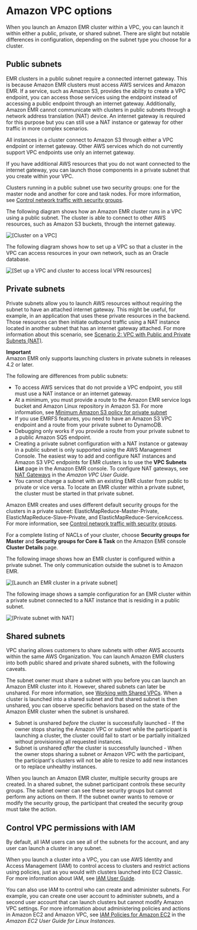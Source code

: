 # Amazon VPC options<a name="emr-clusters-in-a-vpc"></a>



When you launch an Amazon EMR cluster within a VPC, you can launch it within either a public, private, or shared subnet\. There are slight but notable differences in configuration, depending on the subnet type you choose for a cluster\.

## Public subnets<a name="emr-vpc-public-subnet"></a>

EMR clusters in a public subnet require a connected internet gateway\. This is because Amazon EMR clusters must access AWS services and Amazon EMR\. If a service, such as Amazon S3, provides the ability to create a VPC endpoint, you can access those services using the endpoint instead of accessing a public endpoint through an internet gateway\. Additionally, Amazon EMR cannot communicate with clusters in public subnets through a network address translation \(NAT\) device\. An internet gateway is required for this purpose but you can still use a NAT instance or gateway for other traffic in more complex scenarios\.

All instances in a cluster connect to Amazon S3 through either a VPC endpoint or internet gateway\. Other AWS services which do not currently support VPC endpoints use only an internet gateway\.

If you have additional AWS resources that you do not want connected to the internet gateway, you can launch those components in a private subnet that you create within your VPC\. 

Clusters running in a public subnet use two security groups: one for the master node and another for core and task nodes\. For more information, see [Control network traffic with security groups](emr-security-groups.md)\.

The following diagram shows how an Amazon EMR cluster runs in a VPC using a public subnet\. The cluster is able to connect to other AWS resources, such as Amazon S3 buckets, through the internet gateway\.

![\[Cluster on a VPC\]](http://docs.aws.amazon.com/emr/latest/ManagementGuide/images/vpc_default_v3a.png)

The following diagram shows how to set up a VPC so that a cluster in the VPC can access resources in your own network, such as an Oracle database\.

![\[Set up a VPC and cluster to access local VPN resources\]](http://docs.aws.amazon.com/emr/latest/ManagementGuide/images/vpc_withVPN_v3a.png)

## Private subnets<a name="emr-vpc-private-subnet"></a>

Private subnets allow you to launch AWS resources without requiring the subnet to have an attached internet gateway\. This might be useful, for example, in an application that uses these private resources in the backend\. Those resources can then initiate outbound traffic using a NAT instance located in another subnet that has an internet gateway attached\. For more information about this scenario, see [Scenario 2: VPC with Public and Private Subnets \(NAT\)](https://docs.aws.amazon.com/vpc/latest/userguide/VPC_Scenario2.html)\. 

**Important**  
Amazon EMR only supports launching clusters in private subnets in releases 4\.2 or later\.

The following are differences from public subnets:
+ To access AWS services that do not provide a VPC endpoint, you still must use a NAT instance or an internet gateway\.
+ At a minimum, you must provide a route to the Amazon EMR service logs bucket and Amazon Linux repository in Amazon S3\. For more information, see [Minimum Amazon S3 policy for private subnet](private-subnet-iampolicy.md)
+ If you use EMRFS features, you need to have an Amazon S3 VPC endpoint and a route from your private subnet to DynamoDB\.
+ Debugging only works if you provide a route from your private subnet to a public Amazon SQS endpoint\.
+ Creating a private subnet configuration with a NAT instance or gateway in a public subnet is only supported using the AWS Management Console\. The easiest way to add and configure NAT instances and Amazon S3 VPC endpoints for EMR clusters is to use the **VPC Subnets List** page in the Amazon EMR console\. To configure NAT gateways, see [NAT Gateways](https://docs.aws.amazon.com/vpc/latest/userguide/vpc-nat-gateway.html) in the *Amazon VPC User Guide*\.
+ You cannot change a subnet with an existing EMR cluster from public to private or vice versa\. To locate an EMR cluster within a private subnet, the cluster must be started in that private subnet\. 

Amazon EMR creates and uses different default security groups for the clusters in a private subnet: ElasticMapReduce\-Master\-Private, ElasticMapReduce\-Slave\-Private, and ElasticMapReduce\-ServiceAccess\. For more information, see [Control network traffic with security groups](emr-security-groups.md)\.

For a complete listing of NACLs of your cluster, choose **Security groups for Master** and **Security groups for Core & Task** on the Amazon EMR console **Cluster Details** page\.

The following image shows how an EMR cluster is configured within a private subnet\. The only communication outside the subnet is to Amazon EMR\. 

![\[Launch an EMR cluster in a private subnet\]](http://docs.aws.amazon.com/emr/latest/ManagementGuide/images/vpc_with_private_subnet_v3a.png)

The following image shows a sample configuration for an EMR cluster within a private subnet connected to a NAT instance that is residing in a public subnet\.

![\[Private subnet with NAT\]](http://docs.aws.amazon.com/emr/latest/ManagementGuide/images/vpc_private_subnet_nat_v3a.png)

## Shared subnets<a name="emr-vpc-shared-subnet"></a>

VPC sharing allows customers to share subnets with other AWS accounts within the same AWS Organization\. You can launch Amazon EMR clusters into both public shared and private shared subnets, with the following caveats\.

The subnet owner must share a subnet with you before you can launch an Amazon EMR cluster into it\. However, shared subnets can later be unshared\. For more information, see [Working with Shared VPCs](https://docs.aws.amazon.com/vpc/latest/userguide/vpc-sharing.html)\. When a cluster is launched into a shared subnet and that shared subnet is then unshared, you can observe specific behaviors based on the state of the Amazon EMR cluster when the subnet is unshared\.
+ Subnet is unshared *before* the cluster is successfully launched \- If the owner stops sharing the Amazon VPC or subnet while the participant is launching a cluster, the cluster could fail to start or be partially initialized without provisioning all requested instances\. 
+ Subnet is unshared *after* the cluster is successfully launched \- When the owner stops sharing a subnet or Amazon VPC with the participant, the participant's clusters will not be able to resize to add new instances or to replace unhealthy instances\.

When you launch an Amazon EMR cluster, multiple security groups are created\. In a shared subnet, the subnet participant controls these security groups\. The subnet owner can see these security groups but cannot perform any actions on them\. If the subnet owner wants to remove or modify the security group, the participant that created the security group must take the action\.

## Control VPC permissions with IAM<a name="emr-iam-on-vpc"></a>

By default, all IAM users can see all of the subnets for the account, and any user can launch a cluster in any subnet\. 

When you launch a cluster into a VPC, you can use AWS Identity and Access Management \(IAM\) to control access to clusters and restrict actions using policies, just as you would with clusters launched into EC2 Classic\. For more information about IAM, see [IAM User Guide](https://docs.aws.amazon.com/IAM/latest/UserGuide/)\. 

You can also use IAM to control who can create and administer subnets\. For example, you can create one user account to administer subnets, and a second user account that can launch clusters but cannot modify Amazon VPC settings\. For more information about administering policies and actions in Amazon EC2 and Amazon VPC, see [IAM Policies for Amazon EC2](https://docs.aws.amazon.com/AWSEC2/latest/UserGuide/iam-policies-for-amazon-ec2.html) in the *Amazon EC2 User Guide for Linux Instances*\. 
